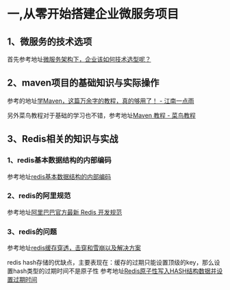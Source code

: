 # 一,从零开始搭建企业微服务项目
## 1、微服务的技术选项
首先参考地址[微服务架构下，企业该如何技术选型呢？](https://developer.51cto.com/article/646986.html)
## 2、maven项目的基础知识与实际操作
参考的地址[学Maven，这篇万余字的教程，真的够用了！ - 江南一点雨](https://www.cnblogs.com/lenve/p/12047793.html)

另外菜鸟教程对于基础的学习也不错，参考地址[Maven 教程 - 菜鸟教程](https://www.runoob.com/maven/maven-manage-dependencies.html)
## 3、Redis相关的知识与实战
### 1、redis基本数据结构的内部编码
参考地址[redis基本数据结构的内部编码](https://juejin.cn/post/6988497666397175822)
### 2、redis的阿里规范
参考地址[阿里巴巴官方最新 Redis 开发规范](https://my.oschina.net/mdxlcj/blog/4544058)

### 3、redis的问题
参考地址[redis缓存穿透，击穿和雪崩以及解决方案](https://blog.csdn.net/m0_37937394/article/details/122564362)

redis hash存储的优缺点，主要表现在：缓存的过期只能设置顶级的key，那么设置hash类型的过期时间不是原子性
参考地址[Redis原子性写入HASH结构数据并设置过期时间](https://cloud.tencent.com/developer/article/1468743)
